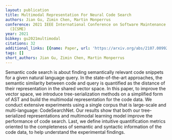 ```yaml
---
layout: publication
title: Multimodal Representation For Neural Code Search
authors: Jian Gu, Zimin Chen, Martin Monperrus
conference: 2021 IEEE International Conference on Software Maintenance and Evolution
  (ICSME)
year: 2021
bibkey: gu2021multimodal
citations: 32
additional_links: [{name: Paper, url: 'https://arxiv.org/abs/2107.00992'}]
tags: []
short_authors: Jian Gu, Zimin Chen, Martin Monperrus
---
```

Semantic code search is about finding semantically relevant code snippets for
a given natural language query. In the state-of-the-art approaches, the
semantic similarity between code and query is quantified as the distance of
their representation in the shared vector space. In this paper, to improve the
vector space, we introduce tree-serialization methods on a simplified form of
AST and build the multimodal representation for the code data. We conduct
extensive experiments using a single corpus that is large-scale and
multi-language: CodeSearchNet. Our results show that both our tree-serialized
representations and multimodal learning model improve the performance of code
search. Last, we define intuitive quantification metrics oriented to the
completeness of semantic and syntactic information of the code data, to help
understand the experimental findings.